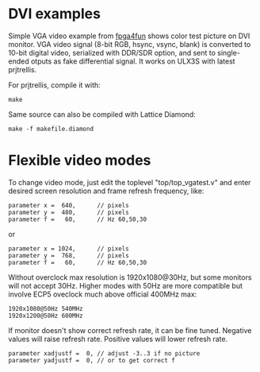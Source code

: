 # DVI examples

Simple VGA video example
from [fpga4fun](https://www.fpga4fun.com/HDMI.html) shows
color test picture on DVI monitor.
VGA video signal (8-bit RGB, hsync, vsync, blank)
is converted to 10-bit digital video, serialized with DDR/SDR option,
and sent to single-ended otputs as fake differential signal.
It works on ULX3S with latest prjtrellis.

For prjtrellis, compile it with:

    make 

Same source can also be compiled with Lattice Diamond:

    make -f makefile.diamond

# Flexible video modes

To change video mode, just edit the toplevel
"top/top_vgatest.v" and enter desired screen
resolution and frame refresh frequency, like:

    parameter x =  640,      // pixels
    parameter y =  480,      // pixels
    parameter f =   60,      // Hz 60,50,30

or

    parameter x = 1024,      // pixels
    parameter y =  768,      // pixels
    parameter f =   60,      // Hz 60,50,30

Without overclock max resolution is
1920x1080@30Hz, but some monitors will not accept 30Hz.
Higher modes with 50Hz are more compatible
but involve ECP5 oveclock much above official 400MHz max:

    1920x1080@50Hz 540MHz
    1920x1200@50Hz 600MHz

If monitor doesn't show correct refresh rate,
it can be fine tuned. Negative values will raise
refresh rate. Positive values will lower refresh rate.

    parameter xadjustf =  0, // adjust -3..3 if no picture
    parameter yadjustf =  0, // or to get correct f
